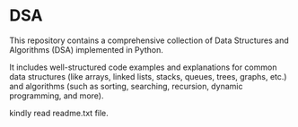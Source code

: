 # DSA
This repository contains a comprehensive collection of Data Structures and Algorithms (DSA) implemented in Python.

It includes well-structured code examples and explanations for common data structures (like arrays, linked lists, stacks, queues, trees, graphs, etc.) and algorithms (such as sorting, searching, recursion, dynamic programming, and more).

kindly read readme.txt file.
